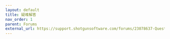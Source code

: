 ```yaml
---
layout: default
title: 疑难解答
nav_order: 1
parent: Forums
external_url: https://support.shotgunsoftware.com/forums/23078637-Questions-and-Troubleshooting-Python-Mu-JavaScript-etc-#recent
---
```

